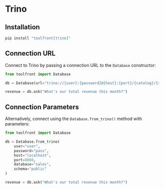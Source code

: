 # Trino

## Installation

```bash
pip install "toolfront[trino]"
```

## Connection URL

Connect to Trino by passing a connection URL to the `Database` constructor:

```python linenums="1" hl_lines="3"
from toolfront import Database

db = Database(url="trino://{user}:{password}@{host}:{port}/{catalog}/{schema}")

revenue = db.ask("What's our total revenue this month?")
```

## Connection Parameters

Alternatively, connect using the `Database.from_trino()` method with parameters:

```python linenums="1"
from toolfront import Database

db = Database.from_trino(
    user="user",
    password="pass",
    host="localhost",
    port=8080,
    database="sales",
    schema="public"
)

revenue = db.ask("What's our total revenue this month?")
```